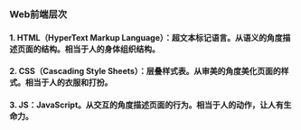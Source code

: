 ### Web前端层次
#### 1. HTML（HyperText Markup Language）：超文本标记语言。从语义的角度描述页面的结构。相当于人的身体组织结构。

#### 2. CSS（Cascading Style Sheets）：层叠样式表。从审美的角度美化页面的样式。相当于人的衣服和打扮。

#### 3. JS：JavaScript。从交互的角度描述页面的行为。相当于人的动作，让人有生命力。